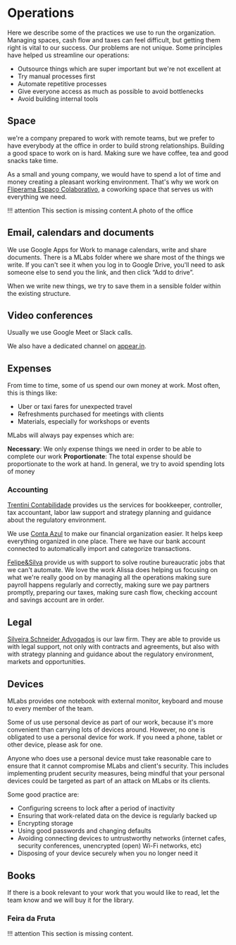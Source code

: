 # Operations

Here we describe some of the practices we use to run the organization. Managing spaces, cash flow and taxes can feel difficult, but getting them right is vital to our success. Our problems are not unique. Some principles have helped us streamline our operations:

* Outsource things which are super important but we're not excellent at
* Try manual processes first
* Automate repetitive processes
* Give everyone access as much as possible to avoid bottlenecks
* Avoid building internal tools

## Space

we're a company prepared to work with remote teams, but we prefer to have everybody at the office in order to build strong relationships. Building a good space to work on is hard. Making sure we have coffee, tea and good snacks take time.

As a small and young company, we would have to spend a lot of time and money creating a pleasant working environment. That's why we work on [Fliperama Espaço Colaborativo](http://fliperamaec.com.br/), a coworking space that serves us with everything we need.

!!! attention
    This section is missing content.A photo of the office

## Email, calendars and documents

We use Google Apps for Work to manage calendars, write and share documents. There is a MLabs folder where we share most of the things we write. If you can't see it when you log in to Google Drive, you'll need to ask someone else to send you the link, and then click “Add to drive”.

When we write new things, we try to save them in a sensible folder within the existing structure.

## Video conferences

Usually we use Google Meet or Slack calls.

We also have a dedicated channel on [appear.in](https://appear.in/magrathealabs).

## Expenses

From time to time, some of us spend our own money at work. Most often, this is things like:

* Uber or taxi fares for unexpected travel
* Refreshments purchased for meetings with clients
* Materials, especially for workshops or events

MLabs will always pay expenses which are:

**Necessary**: We only expense things we need in order to be able to complete our work
**Proportionate**: The total expense should be proportionate to the work at hand. In general, we try to avoid spending lots of money

### Accounting

[Trentini Contabilidade](http://www.trentinicontabilidade.com/) provides us the services for bookkeeper, controller, tax accountant, labor law support and strategy planning and guidance about the regulatory environment.

We use [Conta Azul](https://contaazul.com/) to make our financial organization easier.  It helps keep everything organized in one place. There we have our bank account connected to automatically import and categorize transactions.

[Felipe&Silva](mail:alissa@felipeesilva.com.br) provide us with support to solve routine bureaucratic jobs that we can't automate. We love the work Alissa does helping us focusing on what we're really good on by managing all the operations making sure payroll happens regularly and correctly, making sure we pay partners promptly, preparing our taxes, making sure cash flow, checking account and savings account are in order.

## Legal

[Silveira Schneider Advogados](http://www.silveiraschneider.com.br/) is our law firm. They are able to provide us with legal support, not only with contracts and agreements, but also with with strategy planning and guidance about the regulatory environment, markets and opportunities.

## Devices

MLabs provides one notebook with external monitor, keyboard and mouse to every member of the team.

Some of us use personal device as part of our work, because it's more convenient than carrying lots of devices around. However, no one is obligated to use a personal device for work. If you need a phone, tablet or other device, please ask for one.

Anyone who does use a personal device must take reasonable care to ensure that it cannot compromise MLabs and client's security. This includes implementing prudent security measures, being mindful that your personal devices could be targeted as part of an attack on MLabs or its clients.

Some good practice are:

* Configuring screens to lock after a period of inactivity
* Ensuring that work-related data on the device is regularly backed up
* Encrypting storage
* Using good passwords and changing defaults
* Avoiding connecting devices to untrustworthy networks (internet cafes, security conferences, unencrypted (open) Wi-Fi networks, etc)
* Disposing of your device securely when you no longer need it

## Books

If there is a book relevant to your work that you would like to read, let the team know and we will buy it for the library.

### Feira da Fruta

!!! attention
    This section is missing content.

